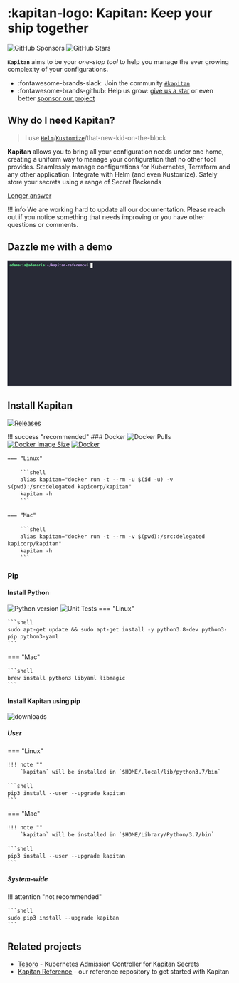 # :kapitan-logo: **Kapitan: Keep your ship together**

![GitHub Sponsors](https://img.shields.io/github/sponsors/kapicorp?style=for-the-badge)
![GitHub Stars](https://img.shields.io/github/stars/kapicorp/kapitan?style=for-the-badge)

**`Kapitan`** aims to be your *one-stop tool* to help you manage the ever growing complexity of your configurations.

* :fontawesome-brands-slack: Join the community [`#kapitan`](https://kubernetes.slack.com/archives/C981W2HD3)
* :fontawesome-brands-github: Help us grow: [give us a star](https://github.com/kapicorp/kapitan/stargazers) or even better [sponsor our project](/contributing/#sponsor-kapitan)

## Why do I need **Kapitan**? 

> I use [`Helm`](https://helm.sh)/[`Kustomize`](https://kustomize.io/)/that-new-kid-on-the-block

**Kapitan** allows you to bring all your configuration needs under one home, creating a uniform way to manage your configuration that no other tool provides. Seamlessly manage configurations for Kubernetes, Terraform and any other application. Integrate with Helm (and even Kustomize). Safely store your secrets using a range of Secret Backends

[Longer answer](pages/blog/2022-12-04.md#why-do-i-need-kapitan)

!!! info
        We are working hard to update all our documentation. Please reach out if you notice something that needs improving or you have other questions or comments. 

## Dazzle me with a demo

![demo](images/kapitan-demo.gif)

## Install Kapitan

[![Releases](https://img.shields.io/github/release/kapicorp/kapitan.svg)](https://github.com/kapicorp/kapitan/releases)

!!! success "recommended"
    ### Docker
    ![Docker Pulls](https://img.shields.io/docker/pulls/kapicorp/kapitan)
    [![Docker Image Size](https://img.shields.io/docker/image-size/kapicorp/kapitan/latest.svg)](https://hub.docker.com/r/kapicorp/kapitan)
    [![Docker](https://github.com/kapicorp/kapitan/workflows/Docker%20Build%20and%20Push/badge.svg)](https://github.com/kapicorp/kapitan/actions?query=workflow%3A%22Docker+Build+and+Push%22)



    
    === "Linux"

        ```shell
        alias kapitan="docker run -t --rm -u $(id -u) -v $(pwd):/src:delegated kapicorp/kapitan"
        kapitan -h
        ```

    === "Mac"

        ```shell
        alias kapitan="docker run -t --rm -v $(pwd):/src:delegated kapicorp/kapitan"
        kapitan -h
        ```

### Pip 

#### Install Python

![Python version](https://img.shields.io/pypi/pyversions/kapitan)
![Unit Tests](https://github.com/kapicorp/kapitan/actions/workflows/test.yml/badge.svg)
=== "Linux"

    ```shell
    sudo apt-get update && sudo apt-get install -y python3.8-dev python3-pip python3-yaml
    ```

=== "Mac"

    ```shell
    brew install python3 libyaml libmagic
    ```

#### Install Kapitan using pip

![downloads](https://img.shields.io/pypi/dm/kapitan)

##### User

=== "Linux"

    !!! note ""
        `kapitan` will be installed in `$HOME/.local/lib/python3.7/bin`

    ```shell
    pip3 install --user --upgrade kapitan
    ```

=== "Mac"

    !!! note ""
        `kapitan` will be installed in `$HOME/Library/Python/3.7/bin`

    ```shell
    pip3 install --user --upgrade kapitan
    ```


##### System-wide

!!! attention "not recommended"

    ```shell
    sudo pip3 install --upgrade kapitan
    ```

## Related projects

* [Tesoro](https://github.com/kapicorp/tesoro) - Kubernetes Admission Controller for Kapitan Secrets
* [Kapitan Reference](https://github.com/kapicorp/kapitan-reference) - our reference repository to get started with Kapitan
